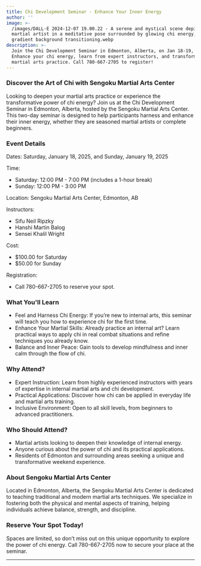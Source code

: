 ```yaml
---
title: Chi Development Seminar - Enhance Your Inner Energy
author: ''
image: >-
  /images/DALL·E 2024-12-07 19.00.22 - A serene and mystical scene depicting a
  martial artist in a meditative pose surrounded by glowing chi energy, with a
  gradient background transitioning.webp
description: >-
  Join the Chi Development Seminar in Edmonton, Alberta, on Jan 18-19, 2025.
  Enhance your chi energy, learn from expert instructors, and transform your
  martial arts practice. Call 780-667-2705 to register!
---
```


### Discover the Art of Chi with Sengoku Martial Arts Center

Looking to deepen your martial arts practice or experience the transformative power of chi energy? Join us at the Chi Development Seminar in Edmonton, Alberta, hosted by the Sengoku Martial Arts Center. This two-day seminar is designed to help participants harness and enhance their inner energy, whether they are seasoned martial artists or complete beginners.

### Event Details

Dates: Saturday, January 18, 2025, and Sunday, January 19, 2025

Time:

* Saturday: 12:00 PM - 7:00 PM (includes a 1-hour break)
* Sunday: 12:00 PM - 3:00 PM

Location: Sengoku Martial Arts Center, Edmonton, AB

Instructors:

* Sifu Neil Ripzky
* Hanshi Martin Balog
* Sensei Khalil Wright

Cost:

* $100.00 for Saturday
* $50.00 for Sunday

Registration: 

* Call 780-667-2705 to reserve your spot.

### What You'll Learn

* Feel and Harness Chi Energy: If you’re new to internal arts, this seminar will teach you how to experience chi for the first time.
* Enhance Your Martial Skills: Already practice an internal art? Learn practical ways to apply chi in real combat situations and refine techniques you already know.
* Balance and Inner Peace: Gain tools to develop mindfulness and inner calm through the flow of chi.

### Why Attend?

* Expert Instruction: Learn from highly experienced instructors with years of expertise in internal martial arts and chi development.
* Practical Applications: Discover how chi can be applied in everyday life and martial arts training.
* Inclusive Environment: Open to all skill levels, from beginners to advanced practitioners.

### Who Should Attend?

* Martial artists looking to deepen their knowledge of internal energy.
* Anyone curious about the power of chi and its practical applications.
* Residents of Edmonton and surrounding areas seeking a unique and transformative weekend experience.

### About Sengoku Martial Arts Center

Located in Edmonton, Alberta, the Sengoku Martial Arts Center is dedicated to teaching traditional and modern martial arts techniques. We specialize in fostering both the physical and mental aspects of training, helping individuals achieve balance, strength, and discipline.

### Reserve Your Spot Today!

Spaces are limited, so don’t miss out on this unique opportunity to explore the power of chi energy. Call 780-667-2705 now to secure your place at the seminar.

***
